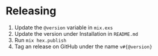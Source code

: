 # Releasing

1. Update the `@version` variable in `mix.exs`
2. Update the version under Installation in `README.md`
3. Run `mix hex.publish`
4. Tag an release on GitHub under the name `v#{@version}` 

